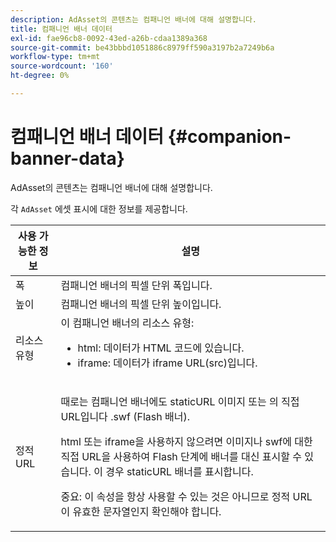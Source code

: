 ```yaml
---
description: AdAsset의 콘텐츠는 컴패니언 배너에 대해 설명합니다.
title: 컴패니언 배너 데이터
exl-id: fae96cb8-0092-43ed-a26b-cdaa1389a368
source-git-commit: be43bbbd1051886c8979ff590a3197b2a7249b6a
workflow-type: tm+mt
source-wordcount: '160'
ht-degree: 0%

---
```


# 컴패니언 배너 데이터 {#companion-banner-data}

AdAsset의 콘텐츠는 컴패니언 배너에 대해 설명합니다.

<!--<a id="section_D730B4FD6FD749E9860B6A07FC110552"></a>-->

각 `AdAsset` 에셋 표시에 대한 정보를 제공합니다.

<table id="table_760C885E2DCA4BE983CC57FDA7BD5B14"> 
 <thead> 
  <tr> 
   <th colname="col1" class="entry"> <b>사용 가능한 정보 </b></th> 
   <th colname="col2" class="entry"> <b>설명</b> </th> 
  </tr> 
 </thead>
 <tbody> 
  <tr> 
   <td colname="col1"> 폭 </td> 
   <td colname="col2"> 컴패니언 배너의 픽셀 단위 폭입니다. </td> 
  </tr> 
  <tr> 
   <td colname="col1"> 높이 </td> 
   <td colname="col2"> 컴패니언 배너의 픽셀 단위 높이입니다. </td> 
  </tr> 
  <tr> 
   <td colname="col1"> 리소스 유형 </td> 
   <td colname="col2">이 컴패니언 배너의 리소스 유형: 
    <ul id="ul_A067787FE49E4B6095BE0AC1D447DBB3"> 
     <li id="li_02B7224C67004095B3F6E50FD21E507E">html: 데이터가 HTML 코드에 있습니다. </li> 
     <li id="li_5F37E14472424F808C6094F42009E676">iframe: 데이터가 iframe URL(src)입니다. </li> 
    </ul> </td> 
  </tr> 
  <tr> 
   <td colname="col1"> 정적 URL </td> 
   <td colname="col2"> <p>때로는 컴패니언 배너에도 <span class="codeph"> staticURL</span> 이미지 또는 의 직접 URL입니다 <span class="codeph"> .swf</span> (Flash 배너). </p> <p>html 또는 iframe을 사용하지 않으려면 이미지나 swf에 대한 직접 URL을 사용하여 Flash 단계에 배너를 대신 표시할 수 있습니다. 이 경우 <span class="codeph"> staticURL</span> 배너를 표시합니다. </p> <p>중요: 이 속성을 항상 사용할 수 있는 것은 아니므로 정적 URL이 유효한 문자열인지 확인해야 합니다. </p> </td> 
  </tr> 
 </tbody> 
</table>
